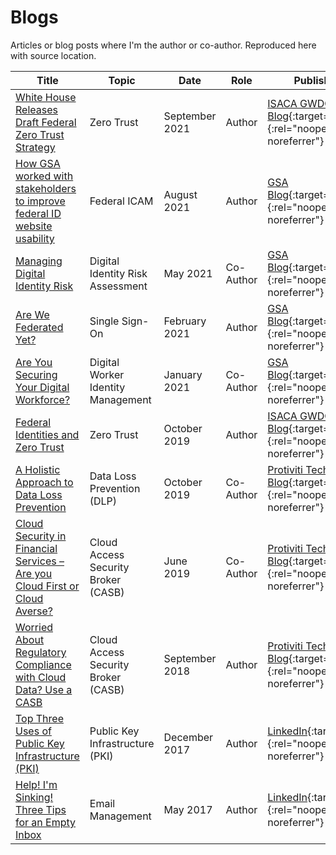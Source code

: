 # Blogs

Articles or blog posts where I'm the author or co-author. Reproduced here with source location.

| Title | Topic | Date | Role | Published Link |
| ----- | -------- | ---- | ----- | ------ |
| [White House Releases Draft Federal Zero Trust Strategy](2109-gwdcfedztastrategy.md) | Zero Trust | September 2021 | Author | [ISACA GWDC Blog](https://isaca-gwdc.org/2021-draft-federal-zero-trust-strategy/){:target="_blank"}{:rel="noopener noreferrer"} |
| [How GSA worked with stakeholders to improve federal ID website usability](2108-GSAIDMGovBlog.md) | Federal ICAM | August 2021 | Author | [GSA Blog](https://www.gsa.gov/blog/2021/08/31/how-gsa-worked-with-stakeholders-to-improve-federal-id-website-usability){:target="_blank"}{:rel="noopener noreferrer"} |
| [Managing Digital Identity Risk]((2105-GSADIRABlog.md)) | Digital Identity Risk Assessment | May 2021 | Co-Author | [GSA Blog](https://www.gsa.gov/blog/2021/05/13/managing-digital-identity-risk){:target="_blank"}{:rel="noopener noreferrer"} |
| [Are We Federated Yet?](2102-GSAESSOPlaybook.md) | Single Sign-On | February 2021 | Author | [GSA Blog](https://www.gsa.gov/blog/2021/02/25/are-we-federated-yet){:target="_blank"}{:rel="noopener noreferrer"} |
| [Are You Securing Your Digital Workforce?](2101-GSADWPlaybook.md) | Digital Worker Identity Management | January 2021 | Co-Author | [GSA Blog](https://www.gsa.gov/blog/2021/01/13/are-you-securing-your-digital-workforce){:target="_blank"}{:rel="noopener noreferrer"} |
| [Federal Identities and Zero Trust]([GitHub](1910-fedidandzerotrust.md)) | Zero Trust | October 2019 | Author | [ISACA GWDC Blog](https://isaca-gwdc.org/federal-identities-and-zero-trust/){:target="_blank"}{:rel="noopener noreferrer"} |
| [A Holistic Approach to Data Loss Prevention](1910-dlpplan.md) | Data Loss Prevention (DLP) | October 2019 | Co-Author | [Protiviti Technology Blog](https://tcblog.protiviti.com/2019/10/14/a-holistic-approach-to-data-loss-prevention/){:target="_blank"}{:rel="noopener noreferrer"} |
| [Cloud Security in Financial Services – Are you Cloud First or Cloud Averse?](1906-financialcloudsecurity.md) | Cloud Access Security Broker (CASB) | June 2019 | Co-Author | [Protiviti Technology Blog](https://tcblog.protiviti.com/2019/06/14/cloud-security-in-financial-services-are-you-cloud-first-or-cloud-averse/){:target="_blank"}{:rel="noopener noreferrer"} |
| [Worried About Regulatory Compliance with Cloud Data? Use a CASB](1809-cloudconfidence.md) | Cloud Access Security Broker (CASB) | September 2018 | Author | [Protiviti Technology Blog](https://tcblog.protiviti.com/2018/09/06/worried-about-regulatory-compliance-with-cloud-data-use-a-casb/){:target="_blank"}{:rel="noopener noreferrer"} |
| [Top Three Uses of Public Key Infrastructure (PKI)](1712-toppkiuses.md) | Public Key Infrastructure (PKI) | December 2017 | Author | [LinkedIn](https://www.linkedin.com/pulse/we-peoples-pki-devices-kenneth-myers/){:target="_blank"}{:rel="noopener noreferrer"} |
| [Help! I'm Sinking! Three Tips for an Empty Inbox](1705-emptyinbox.md) | Email Management | May 2017 | Author | [LinkedIn](https://www.linkedin.com/pulse/help-im-sinking-kenneth-myers/){:target="_blank"}{:rel="noopener noreferrer"} |

